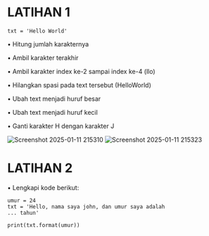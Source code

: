 # LATIHAN 1

    txt = 'Hello World'
  
• Hitung jumlah karakternya

• Ambil karakter terakhir

• Ambil karakter index ke-2 sampai index ke-4 (llo)

• Hilangkan spasi pada text tersebut (HelloWorld)

• Ubah text menjadi huruf besar

• Ubah text menjadi huruf kecil

• Ganti karakter H dengan karakter J

![Screenshot 2025-01-11 215310](https://github.com/user-attachments/assets/d5c13b0c-c4e7-4d16-8611-6b5d91b3872c)
![Screenshot 2025-01-11 215323](https://github.com/user-attachments/assets/7c4061c3-8076-4f1f-8965-cdd69043ff4a)

# LATIHAN 2
• Lengkapi kode berikut:

    umur = 24
    txt = 'Hello, nama saya john, dan umur saya adalah
    ... tahun'

    print(txt.format(umur))

  


